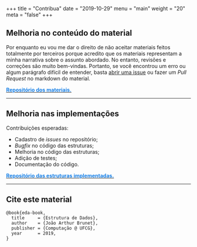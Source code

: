 +++
title = "Contribua"
date = "2019-10-29"
menu = "main"
weight = "20"
meta = "false"
+++

## Melhoria no conteúdo do material

Por enquanto eu vou me dar o direito de não aceitar materiais feitos totalmente
por terceiros porque acredito que os materiais representam a minha narrativa sobre
o assunto abordado. No entanto, revisões e correções são muito bem-vindas. Portanto, se você encontrou um erro ou algum parágrafo difícil de entender, 
basta <a class="external" href="https://github.com/joaoarthurbm/eda/issues">abrir uma issue</a> ou fazer um *Pull Request* no markdown do material.

<aside><i class="fab fa-github fa-lg" aria-hidden="true"> </i> <a href="https://github.com/joaoarthurbm/eda/tree/master/content/posts"> <font color="#1980e6"> <b>Repositório dos materiais.</b></font></a></aside>

***

## Melhoria nas implementações

Contribuições esperadas:

* Cadastro de *issues* no repositório;
* *Bugfix* no código das estruturas;
* Melhoria no código das estruturas;
* Adição de testes;
* Documentação do código.

<aside><i class="fab fa-github fa-lg" aria-hidden="true"> </i> <a href="https://github.com/joaoarthurbm/eda-implementacoes/"> <font color="#1980e6"> <b>Repositório das estruturas implementadas.</b></font></a></aside>

***

## Cite este material

```
@book{eda-book,
  title     = {Estrutura de Dados},
  author    = {João Arthur Brunet}, 
  publisher = {Computação @ UFCG},
  year      = 2019,
}
```
